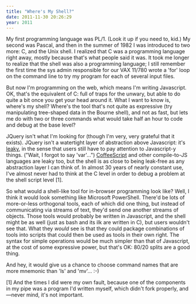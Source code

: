 ```yaml
---
title: "Where's My Shell?"
date: 2011-11-30 20:26:29
year: 2011
---
```

My first programming language was PL/1. (Look it up if you need to, kid.) My second was Pascal, and then in the summer of 1982 I was introduced to two more: C, and the Unix shell. I realized that C was a programming language right away, mostly because that's what people said it was.  It took me longer to realize that the shell was also a programming language; I still remember the first time the sys admin responsible for our VAX 11/780 wrote a 'for' loop on the command line to try my program for each of several input files.

But now I'm programming on the web, which means I'm writing Javascript. OK, that's the equivalent of C: full of traps for the unwary, but able to do quite a bit once you get your head around it.  What I want to know is, where's my shell?  Where's the tool that's not quite as expressive (try manipulating tree-shaped data in the Bourne shell), and not as fast, but lets me do with two or three commands what would take half an hour to code and debug at the base level?

JQuery isn't what I'm looking for (though I'm very, very grateful that it exists). JQuery isn't a watertight layer of abstraction above Javascript: it's <a href="http://en.wikipedia.org/wiki/Leaky_abstraction">leaky</a>, in the sense that users still have to pay attention to Javascript-y things.  ("Wait, I forgot to say 'var'...")  <a href="http://jashkenas.github.com/coffee-script/">CoffeeScript</a> and other compile-to-JS languages are leaky too, but the shell is as close to being leak-free as any abstraction layer I can think of. In almost 30 years of nearly constant use, I've almost never had to think at the C level in order to debug a problem at the shell script level [1].

So what would a shell-like tool for in-browser programming look like? Well, I think it would look something like Microsoft PowerShell. There'd be lots of more-or-less orthogonal tools, each of which did one thing, but instead of communicating via streams of text, they'd send one another streams of objects. Those tools would probably be written in Javascript, and the shell might be as well (just as bash and its ilk are written in C), but users wouldn't see that.  What they <em>would</em> see is that they could package combinations of tools into scripts that could then be used as tools in their own right. The syntax for simple operations would be much simpler than that of Javascript, at the cost of some expressive power, but that's OK: 80/20 splits are a good thing.

And hey, it would give us a chance to choose command names that are more mnemonic than 'ls' and 'mv'... :-)

[1] And the times I did were my own fault, because one of the components in my pipe was a program I'd written myself, which didn't fork properly, and—never mind, it's not important.
